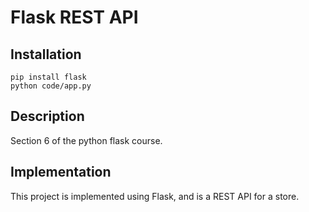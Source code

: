 # Flask REST API

## Installation

```
pip install flask
python code/app.py
```

## Description

Section 6 of the python flask course.

## Implementation

This project is implemented using Flask, and is a REST API for a store.